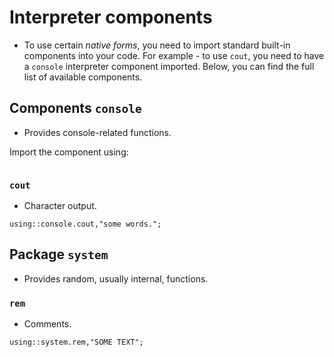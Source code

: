 # Interpreter components
- To use certain *native forms*, you need to import standard built-in components into your code. For example - to use `cout`, you need to have a `console` interpreter component imported. Below, you can find the full list of available components.

## Components `console`
- Provides console-related functions.

Import the component using:
```pawn
```

### `cout`
- Character output.

```pawn
using::console.cout,"some words.";
```

## Package `system`
- Provides random, usually internal, functions.

### `rem`
- Comments.
```pawn
using::system.rem,"SOME TEXT";
```
